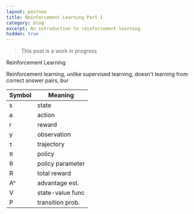 ```yaml
---
layout: postnew
title: Reinforcement Learning Part 1
category: blog
excerpt: An introduction to reinforcement learning
hidden: true
---
```


> This post is a work in progress

Reinforcement Learning


Reinforcement learning, unlike supervised learning, doesn't learning from correct answer pairs, bur




| Symbol | Meaning           |
| ------ | ----------------- |
|   s    | state             |
|   a    | action            |
|   r    | reward            |
|   y    | observation       |
|   τ    | trajectory        |
|   π    | policy            |
|   θ    | policy parameter  |
|   R    | total reward      |
|   A^   | advantage est.    |
|   V    | state-value func  |
|   P    | transition prob.  |

